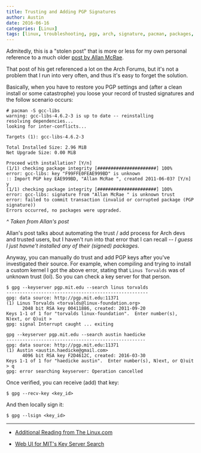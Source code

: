 ```yaml
---
title: Trusting and Adding PGP Signatures
author: Austin
date: 2016-06-16
categories: [Linux]
tags: [linux, troubleshooting, pgp, arch, signature, pacman, packages, installation]
---
```


Admitedly, this is a "stolen post" that is more or less for my own personal reference to a much older [post by Allan McRae](http://allanmcrae.com/2011/12/pacman-package-signing-4-arch-linux/).

That post of his get referenced a lot on the Arch Forums, but it's not a problem that I run into very often, and thus it's easy to forget the solution.

Basically, when you have to restore you PGP settings and (after a clean install or some catastrophe) you loose your record of trusted signatures and the follow scenario occurs:

```
# pacman -S gcc-libs
warning: gcc-libs-4.6.2-3 is up to date -- reinstalling
resolving dependencies...
looking for inter-conflicts...
 
Targets (1): gcc-libs-4.6.2-3
 
Total Installed Size: 2.96 MiB
Net Upgrade Size: 0.00 MiB
 
Proceed with installation? [Y/n]
(1/1) checking package integrity [######################] 100%
error: gcc-libs: key "F99FFE0FEAE999BD" is unknown
:: Import PGP key EAE999BD, "Allan McRae ", created 2011-06-03? [Y/n] y
(1/1) checking package integrity [######################] 100%
error: gcc-libs: signature from "Allan McRae " is unknown trust
error: failed to commit transaction (invalid or corrupted package (PGP signature))
Errors occurred, no packages were upgraded.
```
*^ Taken from Allan's post*

Allan's post talks about automating the trust / add process for Arch devs and trusted users, but I haven't run into that error that I can recall -- *I guess I just havne't installed any of their (signed) packages*.

Anyway, you can manually do trust and add PGP keys after you've investigated their source.  For example, when compiling and trying to install a custom kernel I got the above error, stating that ```Linus Torvalds``` was of unknown trust (lol).  So you can check a key server for that person.

```
$ gpg --keyserver pgp.mit.edu --search linus torvalds
-----------------------------------------------------
gpg: data source: http://pgp.mit.edu:11371
(1)	Linus Torvalds <torvalds@linux-foundation.org>
	  2048 bit RSA key 00411886, created: 2011-09-20
Keys 1-1 of 1 for "torvalds linux-foundation".  Enter number(s), N)ext, or Q)uit >
gpg: signal Interrupt caught ... exiting

```

```
gpg --keyserver pgp.mit.edu --search austin haedicke
----------------------------------------------------
gpg: data source: http://pgp.mit.edu:11371
(1)	Austin <austin.haedicke@gmail.com>
	  4096 bit RSA key F2D4612C, created: 2016-03-30
Keys 1-1 of 1 for "haedicke austin".  Enter number(s), N)ext, or Q)uit > q
gpg: error searching keyserver: Operation cancelled
```

Once verified, you can receive (add) that key:

```$ gpg --recv-key <key_id>```

And then locally sign it:

```$ gpg --lsign <key_id>```

-----
* [Additional Reading from The Linux.com](https://www.linux.com/blog/pgp-web-trust-delegated-trust-and-keyservers)

* [Web UI for MIT's Key Server Search](https://pgp.mit.edu/)
